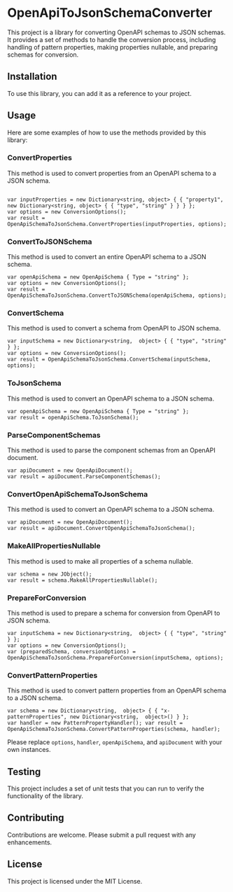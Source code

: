 # OpenApiToJsonSchemaConverter

This project is a library for converting OpenAPI schemas to JSON schemas. It provides a set of methods to handle the
conversion process, including handling of pattern properties, making properties nullable, and preparing schemas for
conversion.

## Installation

To use this library, you can add it as a reference to your project.

## Usage

Here are some examples of how to use the methods provided by this library:

### ConvertProperties

This method is used to convert properties from an OpenAPI schema to a JSON schema.

```

var inputProperties = new Dictionary<string, object> { { "property1", new Dictionary<string, object> { { "type", "string" } } } };
var options = new ConversionOptions();
var result = OpenApiSchemaToJsonSchema.ConvertProperties(inputProperties, options);

```

### ConvertToJSONSchema

This method is used to convert an entire OpenAPI schema to a JSON schema.

```
var openApiSchema = new OpenApiSchema { Type = "string" };
var options = new ConversionOptions();
var result = OpenApiSchemaToJsonSchema.ConvertToJSONSchema(openApiSchema, options);
```

### ConvertSchema

This method is used to convert a schema from OpenAPI to JSON schema.

```
var inputSchema = new Dictionary<string,  object> { { "type", "string" } };
var options = new ConversionOptions();
var result = OpenApiSchemaToJsonSchema.ConvertSchema(inputSchema, options);
```

### ToJsonSchema

This method is used to convert an OpenAPI schema to a JSON schema.

```
var openApiSchema = new OpenApiSchema { Type = "string" };
var result = openApiSchema.ToJsonSchema();
```

### ParseComponentSchemas

This method is used to parse the component schemas from an OpenAPI document.

```
var apiDocument = new OpenApiDocument();
var result = apiDocument.ParseComponentSchemas();
```

### ConvertOpenApiSchemaToJsonSchema

This method is used to convert an OpenAPI schema to a JSON schema.

```
var apiDocument = new OpenApiDocument();
var result = apiDocument.ConvertOpenApiSchemaToJsonSchema();
```

### MakeAllPropertiesNullable

This method is used to make all properties of a schema nullable.

```
var schema = new JObject();
var result = schema.MakeAllPropertiesNullable();
```

### PrepareForConversion

This method is used to prepare a schema for conversion from OpenAPI to JSON schema.

```
var inputSchema = new Dictionary<string,  object> { { "type", "string" } };
var options = new ConversionOptions();
var (preparedSchema, conversionOptions) = OpenApiSchemaToJsonSchema.PrepareForConversion(inputSchema, options);
```

### ConvertPatternProperties

This method is used to convert pattern properties from an OpenAPI schema to a JSON schema.

```
var schema = new Dictionary<string,  object> { { "x-patternProperties", new Dictionary<string,  object>() } };
var handler = new PatternPropertyHandler(); var result = OpenApiSchemaToJsonSchema.ConvertPatternProperties(schema, handler);
```

Please replace `options`, `handler`, `openApiSchema`, and `apiDocument` with your own instances.

## Testing

This project includes a set of unit tests that you can run to verify the functionality of the library.

## Contributing

Contributions are welcome. Please submit a pull request with any enhancements.

## License

This project is licensed under the MIT License.

